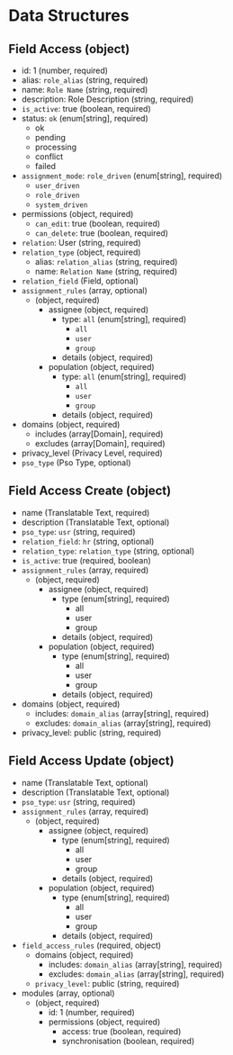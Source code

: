 # Data Structures

## Field Access (object)

+ id: 1 (number, required)
+ alias: `role_alias` (string, required)
+ name: `Role Name` (string, required)
+ description: Role Description (string, required)
+ `is_active`: true (boolean, required)
+ status: `ok` (enum[string], required)
    - ok
    - pending
    - processing
    - conflict
    - failed
+ `assignment_mode`: `role_driven` (enum[string], required)
    - `user_driven`
    - `role_driven`
    - `system_driven`
+ permissions (object, required)
    + `can_edit`: true (boolean, required)
    + `can_delete`: true (boolean, required)
+ `relation`: User (string, required)
+ `relation_type` (object, required)
    + alias: `relation_alias` (string, required)
    + name: `Relation Name` (string, required)
+ `relation_field` (Field, optional)
+ `assignment_rules` (array, optional)
    + (object, required)
        + assignee (object, required)
            + type: `all` (enum[string], required)
                - `all`
                - `user`
                - `group`
            + details (object, required)
        + population (object, required)
            + type: `all` (enum[string], required)
                - `all`
                - `user`
                - `group`
            + details (object, required)
+ domains (object, required)
    + includes (array[Domain], required)
    + excludes (array[Domain], required)
+ privacy_level (Privacy Level, required)
+ `pso_type` (Pso Type, optional)

## Field Access Create (object)

+ name (Translatable Text, required)
+ description (Translatable Text, optional)
+ `pso_type`: `usr` (string, required)
+ `relation_field`: `hr` (string, optional)
+ `relation_type`: `relation_type` (string, optional)
+ `is_active`: true (required, boolean)
+ `assignment_rules` (array, required)
    + (object, required)
        + assignee (object, required)
            + type (enum[string], required)
                - all
                - user
                - group
            + details (object, required)
        + population (object, required)
            + type (enum[string], required)
                - all
                - user
                - group
            + details (object, required)
+ domains (object, required)
    + includes: `domain_alias` (array[string], required)
    + excludes: `domain_alias` (array[string], required)
+ privacy_level: public (string, required)

## Field Access Update (object)

+ name (Translatable Text, optional)
+ description (Translatable Text, optional)
+ `pso_type`: `usr` (string, required)
+ `assignment_rules` (array, required)
    + (object, required)
        + assignee (object, required)
            + type (enum[string], required)
                - all
                - user
                - group
            + details (object, required)
        + population (object, required)
            + type (enum[string], required)
                - all
                - user
                - group
            + details (object, required)
+ `field_access_rules` (required, object)
    + domains (object, required)
        + includes: `domain_alias` (array[string], required)
        + excludes: `domain_alias` (array[string], required)
    + `privacy_level`: public (string, required)
+ modules (array, optional)
    + (object, required)
        + id: 1 (number, required)
        + permissions (object, required)
            + access: true (boolean, required)
            + synchronisation (boolean, required)
